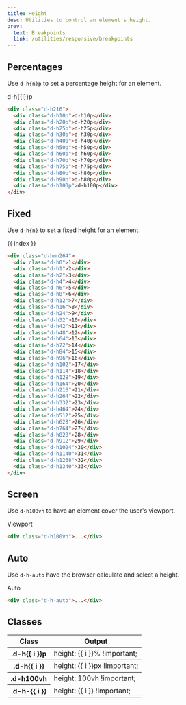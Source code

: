 ```yaml
---
title: Height
desc: Utilities to control an element's height.
prev:
  text: Breakpoints
  link: /utilities/responsive/breakpoints
---
```


## Percentages

Use `d-h{n}p` to set a percentage height for an element.

<code-well-header class="d-d-flex d-p24 d-bgc-green-100 d-bgo50 d-w100p d-h332 d-flow16 d-of-x-scroll d-fs-200 d-ff-mono d-ta-center" custom>
  <div v-for="i in percentage" class="d-d-flex d-fl-center d-h100p d-ps-relative">
    <span class="d-zi-active d-w64">d-h{{i}}p</span>
    <div class="d-w64 d-h216 d-ps-absolute d-bgc-green-100">
      <div class="d-w64 d-bgc-green-200 d-bar4" :class="`d-h${i}p`"></div>
    </div>
  </div>
</code-well-header>

```html
<div class="d-h216">
  <div class="d-h10p">d-h10p</div>
  <div class="d-h20p">d-h20p</div>
  <div class="d-h25p">d-h25p</div>
  <div class="d-h30p">d-h30p</div>
  <div class="d-h40p">d-h40p</div>
  <div class="d-h50p">d-h50p</div>
  <div class="d-h60p">d-h60p</div>
  <div class="d-h70p">d-h70p</div>
  <div class="d-h75p">d-h75p</div>
  <div class="d-h80p">d-h80p</div>
  <div class="d-h90p">d-h80p</div>
  <div class="d-h100p">d-h100p</div>
</div>
```

## Fixed

Use `d-h{n}` to set a fixed height for an element.

<code-well-header class="d-d-flex d-p24 d-bgc-magenta-100 d-bgo50 d-w100p d-hmx512 d-flow16 d-of-scroll d-fs-300 d-fw-bold d-ta-center" custom>
  <div v-for="(i, index) in fixed" class="d-d-flex d-fd-column d-pls-start">
    <span>{{ index }}</span>
    <div class="d-fl-center d-w64 d-bgc-magenta-100 d-bar4" :class="`d-h${i}`"></div>
  </div>
</code-well-header>

```html
<div class="d-hmn264">
  <div class="d-h0">1</div>
  <div class="d-h1">2</div>
  <div class="d-h2">3</div>
  <div class="d-h4">4</div>
  <div class="d-h6">5</div>
  <div class="d-h8">6</div>
  <div class="d-h12">7</div>
  <div class="d-h16">8</div>
  <div class="d-h24">9</div>
  <div class="d-h32">10</div>
  <div class="d-h42">11</div>
  <div class="d-h48">12</div>
  <div class="d-h64">13</div>
  <div class="d-h72">14</div>
  <div class="d-h84">15</div>
  <div class="d-h96">16</div>
  <div class="d-h102">17</div>
  <div class="d-h114">18</div>
  <div class="d-h128">19</div>
  <div class="d-h164">20</div>
  <div class="d-h216">21</div>
  <div class="d-h264">22</div>
  <div class="d-h332">23</div>
  <div class="d-h464">24</div>
  <div class="d-h512">25</div>
  <div class="d-h628">26</div>
  <div class="d-h764">27</div>
  <div class="d-h828">28</div>
  <div class="d-h912">29</div>
  <div class="d-h1024">30</div>
  <div class="d-h1140">31</div>
  <div class="d-h1268">32</div>
  <div class="d-h1340">33</div>
</div>
```

## Screen

Use `d-h100vh` to have an element cover the user's viewport.

<code-well-header class="d-ps-relative d-d-flex d-jc-center d-p24 d-bgc-gold-100 d-bgo50 d-w100p d-h3 d-flow16 d-of-y-scroll" custom>
  <div class="d-fl-center d-py16 d-px8 d-w100vw d-h100vh d-bgc-gold-200 d-bar4 d-fs-300 d-fw-bold d-ta-center">Viewport</div>
</code-well-header>

```html
<div class="d-h100vh">...</div>
```

## Auto

Use `d-h-auto` have the browser calculate and select a height.

<code-well-header class="d-ps-relative d-d-flex d-jc-center d-p24 d-bgc-orange-100 d-bgo50 d-w100p d-hmn216 d-flow16" custom>
  <div class="d-fl-center d-py16 d-px8 d-w100p d-h-auto d-bgc-orange-300 d-bar4 d-fs-300 d-fw-bold d-ta-center">Auto</div>
</code-well-header>

```html
<div class="d-h-auto">...</div>
```

<script setup>
  import { percentage, fixed, other } from '@data/width-height.json';
</script>

## Classes

<div class="d-h464 d-of-y-scroll d-bb d-bc-black-200">
  <table class="d-table dialtone-doc-table">
    <thead>
      <tr>
        <th scope="col" class="d-w30p">Class</th>
        <th scope="col">Output</th>
      </tr>
    </thead>
    <tbody>
      <tr v-for="i in percentage">
        <th scope="row" class="d-ff-mono d-fc-purple d-fw-normal d-fs-100">.d-h{{ i }}p</th>
        <td class="d-ff-mono d-fc-orange d-fs-100">height: {{ i }}% !important;</td>
      </tr>
    </tbody>
    <tbody>
      <tr v-for="i in fixed">
        <th scope="row" class="d-ff-mono d-fc-purple d-fw-normal d-fs-100">.d-h{{ i }}</th>
        <td class="d-ff-mono d-fc-orange d-fs-100">height: {{ i }}px !important;</td>
      </tr>
    </tbody>
    <tbody>
      <tr>
        <th scope="row" class="d-ff-mono d-fc-purple d-fw-normal d-fs-100">.d-h100vh</th>
        <td class="d-ff-mono d-fc-orange d-fs-100">height: 100vh !important;</td>
      </tr>
      <tr v-for="i in other">
        <th scope="row" class="d-ff-mono d-fc-purple d-fw-normal d-fs-100">.d-h-{{ i }}</th>
        <td class="d-ff-mono d-fc-orange d-fs-100">height: {{ i }} !important;</td>
      </tr>
    </tbody>
  </table>
</div>
